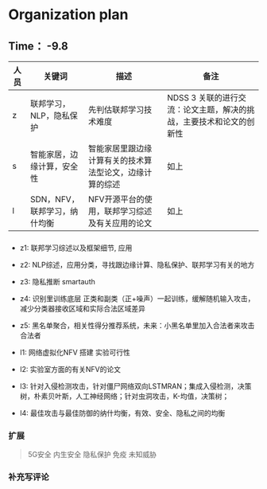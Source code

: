 # Organization plan

## Time： -9.8

| 人员 | 关键词 | 描述 | 备注 |
| ----| ---| ---| --|
|z|联邦学习，NLP，隐私保护|先判估联邦学习技术难度 |NDSS 3 关联的进行交流：论文主题，解决的挑战，主要技术和论文的创新性|
|s|智能家居，边缘计算，安全性|智能家居里跟边缘计算有关的技术算法型论文，边缘计算的综述| 如上|
|l|SDN，NFV，联邦学习，纳什均衡|NFV开源平台的使用，联邦学习综述及有关应用的论文|如上|


###
* z1: 联邦学习综述以及框架细节, 应用
* z2: NLP综述，应用分类，寻找跟边缘计算、隐私保护、联邦学习有关的地方
* z3: 隐私推断 smartauth 
* z4: 识别里训练底层 正类和副类（正+噪声）一起训练，缓解随机输入攻击，减少分类器接收区域和实际合法区域差异
* z5: 黑名单聚合，相关性得分推荐系统，未来：小黑名单里加入合法者来攻击合法者
  
* l1: 网络虚拟化NFV 搭建 实验可行性
* l2: 实验室方面的有关NFV的论文
* l3: 针对入侵检测攻击，针对僵尸网络双向LSTMRAN；集成入侵检测，决策树，朴素贝叶斯，人工神经网络；针对虫洞攻击，K-均值，决策树；
* l4: 最佳攻击与最佳防御的纳什均衡，有效、安全、隐私之间的均衡

### 扩展
> 5G安全 内生安全 隐私保护 免疫 未知威胁

### 补充写评论
